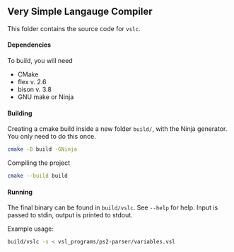 ## Very Simple Langauge Compiler

This folder contains the source code for `vslc`.

#### Dependencies
To build, you will need
 - CMake
 - flex v. 2.6
 - bison v. 3.8
 - GNU make or Ninja
 
#### Building

Creating a cmake build inside a new folder `build/`, with the Ninja generator. You only need to do this once.
``` sh
cmake -B build -GNinja
```

Compiling the project
``` sh
cmake --build build
```

#### Running
The final binary can be found in `build/vslc`. See `--help` for help.
Input is passed to stdin, output is printed to stdout.

Example usage:
``` sh
build/vslc -s < vsl_programs/ps2-parser/variables.vsl
```

